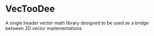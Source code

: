 # VecTooDee
A single header vector math library designed to be used as a bridge between 2D vector implementations
